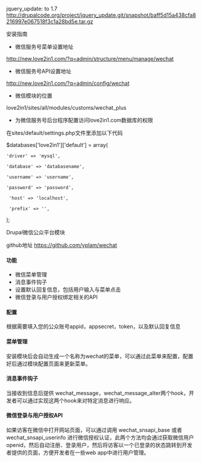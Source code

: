 jquery_update: to 1.7
http://drupalcode.org/project/jquery_update.git/snapshot/baff5d15a438cfa8216997e067518f3c1a28bd5e.tar.gz


安装指南


* 微信服务号菜单设置地址 

http://new.love2in1.com/?q=admin/structure/menu/manage/wechat 

* 微信服务号API设置地址 

http://new.love2in1.com/?q=admin/config/wechat


* 微信模块的位置

love2in1/sites/all/modules/customs/wechat_plus

*  为微信服务号后台程序配置访问love2in1.com数据库的权限

在sites/default/settings.php文件里添加以下代码

   $databases['love2in1']['default'] = array(

    'driver' => 'mysql',

    'database' => 'databasename',

    'username' => 'username',

    'password' => 'password',

     'host' => 'localhost',

     'prefix' => '',

   );






Drupal微信公众平台模块

github地址 https://github.com/yplam/wechat

#### 功能

* 微信菜单管理
* 消息事件钩子
* 设置默认回复信息，包括用户输入与菜单点击
* 微信登录与用户授权绑定相关的API

#### 配置

根据需要填入您的公众账号appid，appsecret，token，以及默认回复信息

#### 菜单管理

安装模块后会自动生成一个名称为wechat的菜单，可以通过此菜单来配置，配置好后通过模块配置页面来更新菜单。

#### 消息事件钩子

当接收到信息后提供 wechat_message，wechat_message_alter两个hook，开发者可以通过实现这两个hook来对特定消息进行响应。

#### 微信登录与用户授权API

如果访客在微信中打开网站页面，可以通过调用 wechat_snsapi_base 或者 wechat_snsapi_userinfo 进行微信授权认证，此两个方法均会通过获取微信用户openid，然后自动注册、登录用户，然后将访客以一个已登录的状态跳转到开发者提供的页面，方便开发者在一些web app中进行用户管理。




